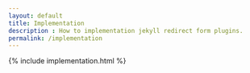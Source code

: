 ```yaml
---
layout: default
title: Implementation
description : How to implementation jekyll redirect form plugins.
permalink: /implementation
---
```

{% include implementation.html %}